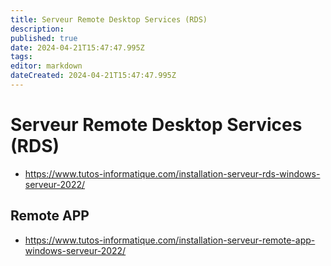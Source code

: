 ```yaml
---
title: Serveur Remote Desktop Services (RDS)
description: 
published: true
date: 2024-04-21T15:47:47.995Z
tags: 
editor: markdown
dateCreated: 2024-04-21T15:47:47.995Z
---
```


# Serveur Remote Desktop Services (RDS)

- <https://www.tutos-informatique.com/installation-serveur-rds-windows-serveur-2022/>

## Remote APP

- <https://www.tutos-informatique.com/installation-serveur-remote-app-windows-serveur-2022/>
